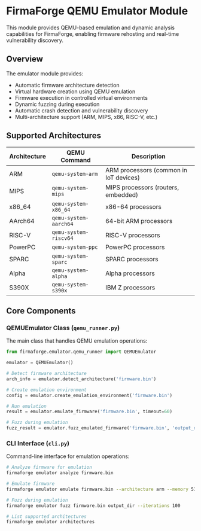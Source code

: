 # FirmaForge QEMU Emulator Module

This module provides QEMU-based emulation and dynamic analysis capabilities for FirmaForge, enabling firmware rehosting and real-time vulnerability discovery.

## Overview

The emulator module provides:

- Automatic firmware architecture detection
- Virtual hardware creation using QEMU emulation
- Firmware execution in controlled virtual environments
- Dynamic fuzzing during execution
- Automatic crash detection and vulnerability discovery
- Multi-architecture support (ARM, MIPS, x86, RISC-V, etc.)

## Supported Architectures

| Architecture | QEMU Command | Description |
|-------------|--------------|-------------|
| ARM | `qemu-system-arm` | ARM processors (common in IoT devices) |
| MIPS | `qemu-system-mips` | MIPS processors (routers, embedded) |
| x86_64 | `qemu-system-x86_64` | x86-64 processors |
| AArch64 | `qemu-system-aarch64` | 64-bit ARM processors |
| RISC-V | `qemu-system-riscv64` | RISC-V processors |
| PowerPC | `qemu-system-ppc` | PowerPC processors |
| SPARC | `qemu-system-sparc` | SPARC processors |
| Alpha | `qemu-system-alpha` | Alpha processors |
| S390X | `qemu-system-s390x` | IBM Z processors |

## Core Components

### QEMUEmulator Class (`qemu_runner.py`)

The main class that handles QEMU emulation operations:

```python
from firmaforge.emulator.qemu_runner import QEMUEmulator

emulator = QEMUEmulator()

# Detect firmware architecture
arch_info = emulator.detect_architecture('firmware.bin')

# Create emulation environment
config = emulator.create_emulation_environment('firmware.bin')

# Run emulation
result = emulator.emulate_firmware('firmware.bin', timeout=60)

# Fuzz during emulation
fuzz_result = emulator.fuzz_emulated_firmware('firmware.bin', 'output_dir', iterations=50)
```

### CLI Interface (`cli.py`)

Command-line interface for emulation operations:

```bash
# Analyze firmware for emulation
firmaforge emulator analyze firmware.bin

# Emulate firmware
firmaforge emulator emulate firmware.bin --architecture arm --memory 512M

# Fuzz during emulation
firmaforge emulator fuzz firmware.bin output_dir --iterations 100

# List supported architectures
firmaforge emulator architectures
```
